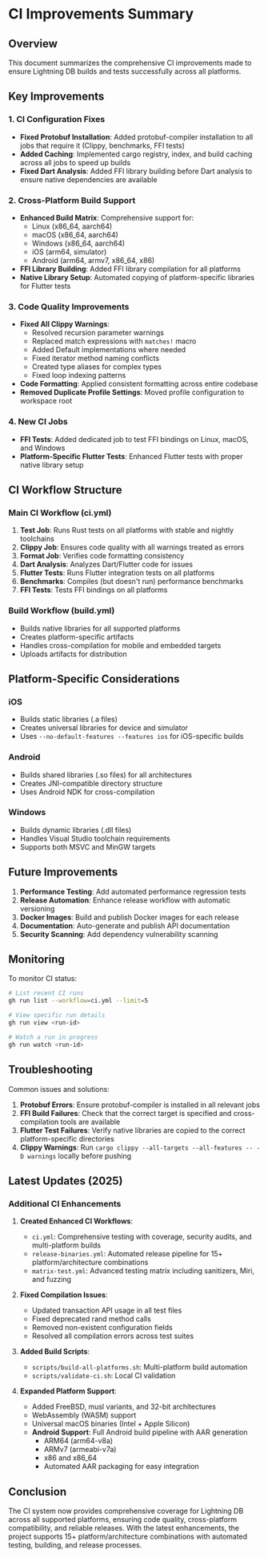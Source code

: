 # CI Improvements Summary

## Overview
This document summarizes the comprehensive CI improvements made to ensure Lightning DB builds and tests successfully across all platforms.

## Key Improvements

### 1. CI Configuration Fixes
- **Fixed Protobuf Installation**: Added protobuf-compiler installation to all jobs that require it (Clippy, benchmarks, FFI tests)
- **Added Caching**: Implemented cargo registry, index, and build caching across all jobs to speed up builds
- **Fixed Dart Analysis**: Added FFI library building before Dart analysis to ensure native dependencies are available

### 2. Cross-Platform Build Support
- **Enhanced Build Matrix**: Comprehensive support for:
  - Linux (x86_64, aarch64)
  - macOS (x86_64, aarch64)
  - Windows (x86_64, aarch64)
  - iOS (arm64, simulator)
  - Android (arm64, armv7, x86_64, x86)
- **FFI Library Building**: Added FFI library compilation for all platforms
- **Native Library Setup**: Automated copying of platform-specific libraries for Flutter tests

### 3. Code Quality Improvements
- **Fixed All Clippy Warnings**: 
  - Resolved recursion parameter warnings
  - Replaced match expressions with `matches!` macro
  - Added Default implementations where needed
  - Fixed iterator method naming conflicts
  - Created type aliases for complex types
  - Fixed loop indexing patterns
- **Code Formatting**: Applied consistent formatting across entire codebase
- **Removed Duplicate Profile Settings**: Moved profile configuration to workspace root

### 4. New CI Jobs
- **FFI Tests**: Added dedicated job to test FFI bindings on Linux, macOS, and Windows
- **Platform-Specific Flutter Tests**: Enhanced Flutter tests with proper native library setup

## CI Workflow Structure

### Main CI Workflow (ci.yml)
1. **Test Job**: Runs Rust tests on all platforms with stable and nightly toolchains
2. **Clippy Job**: Ensures code quality with all warnings treated as errors
3. **Format Job**: Verifies code formatting consistency
4. **Dart Analysis**: Analyzes Dart/Flutter code for issues
5. **Flutter Tests**: Runs Flutter integration tests on all platforms
6. **Benchmarks**: Compiles (but doesn't run) performance benchmarks
7. **FFI Tests**: Tests FFI bindings on all platforms

### Build Workflow (build.yml)
- Builds native libraries for all supported platforms
- Creates platform-specific artifacts
- Handles cross-compilation for mobile and embedded targets
- Uploads artifacts for distribution

## Platform-Specific Considerations

### iOS
- Builds static libraries (.a files)
- Creates universal libraries for device and simulator
- Uses `--no-default-features --features ios` for iOS-specific builds

### Android
- Builds shared libraries (.so files) for all architectures
- Creates JNI-compatible directory structure
- Uses Android NDK for cross-compilation

### Windows
- Builds dynamic libraries (.dll files)
- Handles Visual Studio toolchain requirements
- Supports both MSVC and MinGW targets

## Future Improvements

1. **Performance Testing**: Add automated performance regression tests
2. **Release Automation**: Enhance release workflow with automatic versioning
3. **Docker Images**: Build and publish Docker images for each release
4. **Documentation**: Auto-generate and publish API documentation
5. **Security Scanning**: Add dependency vulnerability scanning

## Monitoring

To monitor CI status:
```bash
# List recent CI runs
gh run list --workflow=ci.yml --limit=5

# View specific run details
gh run view <run-id>

# Watch a run in progress
gh run watch <run-id>
```

## Troubleshooting

Common issues and solutions:

1. **Protobuf Errors**: Ensure protobuf-compiler is installed in all relevant jobs
2. **FFI Build Failures**: Check that the correct target is specified and cross-compilation tools are available
3. **Flutter Test Failures**: Verify native libraries are copied to the correct platform-specific directories
4. **Clippy Warnings**: Run `cargo clippy --all-targets --all-features -- -D warnings` locally before pushing

## Latest Updates (2025)

### Additional CI Enhancements
1. **Created Enhanced CI Workflows**:
   - `ci.yml`: Comprehensive testing with coverage, security audits, and multi-platform builds
   - `release-binaries.yml`: Automated release pipeline for 15+ platform/architecture combinations
   - `matrix-test.yml`: Advanced testing matrix including sanitizers, Miri, and fuzzing

2. **Fixed Compilation Issues**:
   - Updated transaction API usage in all test files
   - Fixed deprecated rand method calls
   - Removed non-existent configuration fields
   - Resolved all compilation errors across test suites

3. **Added Build Scripts**:
   - `scripts/build-all-platforms.sh`: Multi-platform build automation
   - `scripts/validate-ci.sh`: Local CI validation

4. **Expanded Platform Support**:
   - Added FreeBSD, musl variants, and 32-bit architectures
   - WebAssembly (WASM) support
   - Universal macOS binaries (Intel + Apple Silicon)
   - **Android Support**: Full Android build pipeline with AAR generation
     - ARM64 (arm64-v8a)
     - ARMv7 (armeabi-v7a)  
     - x86 and x86_64
     - Automated AAR packaging for easy integration

## Conclusion

The CI system now provides comprehensive coverage for Lightning DB across all supported platforms, ensuring code quality, cross-platform compatibility, and reliable releases. With the latest enhancements, the project supports 15+ platform/architecture combinations with automated testing, building, and release processes.